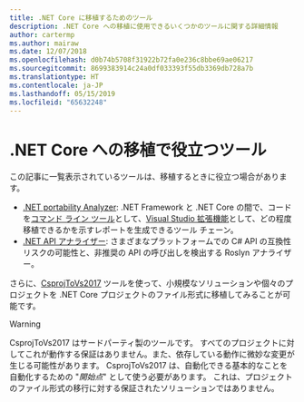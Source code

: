 ```yaml
---
title: .NET Core に移植するためのツール
description: .NET Core への移植に使用できるいくつかのツールに関する詳細情報
author: cartermp
ms.author: mairaw
ms.date: 12/07/2018
ms.openlocfilehash: d0b74b5708f31922b72fa0e236c8bbe69ae06217
ms.sourcegitcommit: 8699383914c24a0df033393f55db3369db728a7b
ms.translationtype: HT
ms.contentlocale: ja-JP
ms.lasthandoff: 05/15/2019
ms.locfileid: "65632248"
---
```

# <a name="tools-to-help-with-porting-to-net-core"></a>.NET Core への移植で役立つツール

この記事に一覧表示されているツールは、移植するときに役立つ場合があります。

* [.NET portability Analyzer](../../standard/analyzers/portability-analyzer.md): .NET Framework と .NET Core の間で、コードを[コマンド ライン ツール](https://github.com/Microsoft/dotnet-apiport/releases)として、[Visual Studio 拡張機能](https://visualstudiogallery.msdn.microsoft.com/1177943e-cfb7-4822-a8a6-e56c7905292b)として、どの程度移植できるかを示すレポートを生成できるツール チェーン。
* [.NET API アナライザー](../../standard/analyzers/api-analyzer.md): さまざまなプラットフォームでの C# API の互換性リスクの可能性と、非推奨の API の呼び出しを検出する Roslyn アナライザー。

さらに、[CsprojToVs2017](https://github.com/hvanbakel/CsprojToVs2017) ツールを使って、小規模なソリューションや個々のプロジェクトを .NET Core プロジェクトのファイル形式に移植してみることが可能です。

> [!WARNING] 
> CsprojToVs2017 はサードパーティ製のツールです。 すべてのプロジェクトに対してこれが動作する保証はありません。また、依存している動作に微妙な変更が生じる可能性があります。 CsprojToVs2017 は、自動化できる基本的なことを自動化するための "_開始点_" として使う必要があります。 これは、プロジェクトのファイル形式の移行に対する保証されたソリューションではありません。
